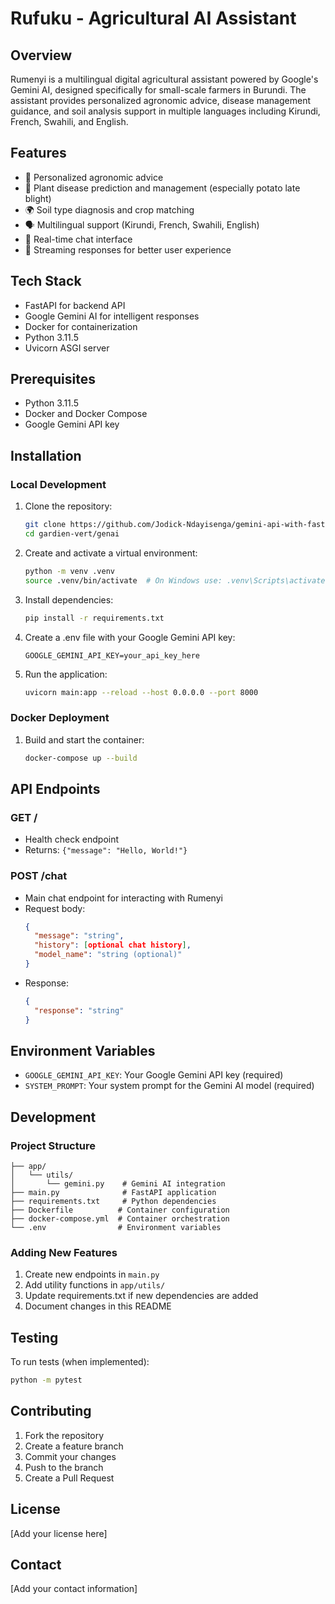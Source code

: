 # Rufuku - Agricultural AI Assistant

## Overview
Rumenyi is a multilingual digital agricultural assistant powered by Google's Gemini AI, designed specifically for small-scale farmers in Burundi. The assistant provides personalized agronomic advice, disease management guidance, and soil analysis support in multiple languages including Kirundi, French, Swahili, and English.

## Features
- 🌱 Personalized agronomic advice
- 🦠 Plant disease prediction and management (especially potato late blight)
- 🌍 Soil type diagnosis and crop matching
- 🗣️ Multilingual support (Kirundi, French, Swahili, English)
- 💬 Real-time chat interface
- 🔄 Streaming responses for better user experience

## Tech Stack

- FastAPI for backend API
- Google Gemini AI for intelligent responses
- Docker for containerization
- Python 3.11.5
- Uvicorn ASGI server

## Prerequisites
- Python 3.11.5
- Docker and Docker Compose
- Google Gemini API key

## Installation

### Local Development
1. Clone the repository:
   ```bash
   git clone https://github.com/Jodick-Ndayisenga/gemini-api-with-fastapi.git
   cd gardien-vert/genai
   ```

2. Create and activate a virtual environment:
   ```bash
   python -m venv .venv
   source .venv/bin/activate  # On Windows use: .venv\Scripts\activate
   ```

3. Install dependencies:
   ```bash
   pip install -r requirements.txt
   ```

4. Create a .env file with your Google Gemini API key:
   ```env
   GOOGLE_GEMINI_API_KEY=your_api_key_here
   ```

5. Run the application:
   ```bash
   uvicorn main:app --reload --host 0.0.0.0 --port 8000
   ```

### Docker Deployment
1. Build and start the container:
   ```bash
   docker-compose up --build
   ```

## API Endpoints

### GET /
- Health check endpoint
- Returns: `{"message": "Hello, World!"}`

### POST /chat
- Main chat endpoint for interacting with Rumenyi
- Request body:
  ```json
  {
    "message": "string",
    "history": [optional chat history],
    "model_name": "string (optional)"
  }
  ```
- Response:
  ```json
  {
    "response": "string"
  }
  ```

## Environment Variables
- `GOOGLE_GEMINI_API_KEY`: Your Google Gemini API key (required)
- `SYSTEM_PROMPT`: Your system prompt for the Gemini AI model (required)

## Development

### Project Structure
```
├── app/
│   └── utils/
│       └── gemini.py    # Gemini AI integration
├── main.py              # FastAPI application
├── requirements.txt     # Python dependencies
├── Dockerfile          # Container configuration
├── docker-compose.yml  # Container orchestration
└── .env                # Environment variables
```

### Adding New Features
1. Create new endpoints in `main.py`
2. Add utility functions in `app/utils/`
3. Update requirements.txt if new dependencies are added
4. Document changes in this README

## Testing
To run tests (when implemented):
```bash
python -m pytest
```

## Contributing
1. Fork the repository
2. Create a feature branch
3. Commit your changes
4. Push to the branch
5. Create a Pull Request

## License
[Add your license here]

## Contact
[Add your contact information]